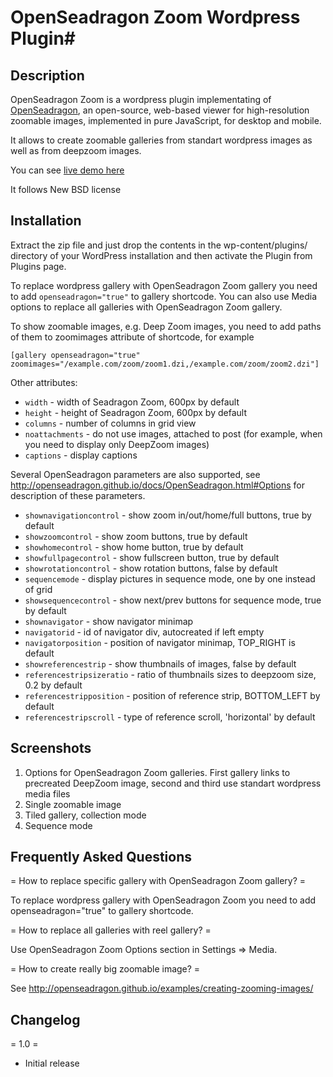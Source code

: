 # OpenSeadragon Zoom Wordpress Plugin#


## Description ##
OpenSeadragon Zoom is a wordpress plugin implementating of [OpenSeadragon](http://openseadragon.github.io//), an open-source, web-based viewer for high-resolution zoomable images, implemented in pure JavaScript, for desktop and mobile.

It allows to create zoomable galleries from standart wordpress images as well as from deepzoom images.

You can see [live demo here](http://altert.net/demo/openseadragon-zoom)

It follows New BSD license  

## Installation ##
Extract the zip file and just drop the contents in the wp-content/plugins/ directory of your WordPress installation and then activate the Plugin from Plugins page. 

To replace wordpress gallery with OpenSeadragon Zoom gallery you need to add `openseadragon="true"` to gallery shortcode.  You can also use Media options to replace all galleries with OpenSeadragon Zoom gallery. 

To show zoomable images, e.g. Deep Zoom images, you need to add paths of them to zoomimages attribute of shortcode, for example

`[gallery openseadragon="true" zoomimages="/example.com/zoom/zoom1.dzi,/example.com/zoom/zoom2.dzi"]`

Other attributes:

* `width` - width of Seadragon Zoom, 600px by default
* `height` - height of Seadragon Zoom, 600px by default
* `columns` - number of columns in grid view
* `noattachments` - do not use images, attached to post (for example, when you need to display only DeepZoom images)
* `captions` - display captions

Several OpenSeadragon parameters are also supported, see http://openseadragon.github.io/docs/OpenSeadragon.html#Options for description of these parameters.

* `shownavigationcontrol` - show zoom in/out/home/full buttons, true by default
* `showzoomcontrol` - show zoom buttons, true by default
* `showhomecontrol` - show home button, true by default
* `showfullpagecontrol` - show fullscreen button, true by default
* `showrotationcontrol` - show rotation buttons, false by default
* `sequencemode` - display pictures in sequence mode, one by one instead of grid
* `showsequencecontrol` - show next/prev buttons for sequence mode, true by default
* `shownavigator` - show navigator minimap
* `navigatorid` - id of navigator div, autocreated if left empty
* `navigatorposition` - position of navigator minimap, TOP_RIGHT is default
* `showreferencestrip` - show thumbnails of images, false by default
* `referencestripsizeratio` - ratio of thumbnails sizes to deepzoom size, 0.2 by default
* `referencestripposition` - position of reference strip, BOTTOM_LEFT by default
* `referencestripscroll` - type of reference scroll, 'horizontal' by default



## Screenshots ##

1. Options for OpenSeadragon Zoom galleries. First gallery links to precreated DeepZoom image, second and third use standart wordpress media files
2. Single zoomable image
3. Tiled gallery, collection mode
4. Sequence mode


## Frequently Asked Questions ##

= How to replace specific gallery with OpenSeadragon Zoom gallery? =

To replace wordpress gallery with OpenSeadragon Zoom you need to add openseadragon="true" to gallery shortcode.

= How to replace all galleries with reel gallery? =

Use OpenSeadragon Zoom Options section in Settings => Media.

= How to create really big zoomable image? =

See http://openseadragon.github.io/examples/creating-zooming-images/




## Changelog ##


= 1.0 =
* Initial release


